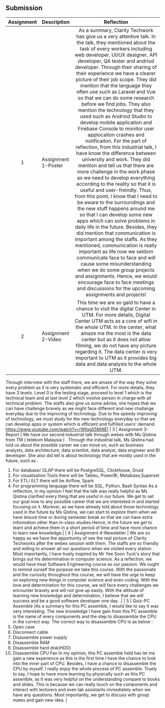 ## Submission
| Assignment | Description  | Reflection |
| :-----: |  ------ | :-----: | 
| 1 | Assignment 1-Poster | As a summary, Clarity Techwork has give us a very attentive talk. In the talk, they mentioned about the task of every workers including web developer, UI/UX designer, API developer, QA tester and andriod developer. Through their sharing of their experience we have a clearer picture of their job scope. They did mention that the language they often use such as Laravel and Vue so that we can do some research before we find jobs. They also mention the technology that they used such as Andriod Studio to develop mobile application and Firebase Console to monitor user applocaiton crashes and notificaiton. For the part of reflection, from this industrial talk, I have know the difference between university and work. They did mention and tell us that there are more challenge in the work phase as we need to develop everything according to the reality so that it is useful and user-freindly. Thus, from this point, I know that I need to be aware to the surroundings and the new stuff happens around me so that I can develop some new apps which can solve problems in daily life in the future. Besides, they did mention that communication is important among the staffs. As they mentioned, communication is really important as life now we seldom communicate face to face and will cause some misunderstanding when we do some group projects and assignments. Hence, we would encourage face to face meetings and discussions for the upcoming assignments and projects! | 
| 2 | Assignment 2-Video | This time we are so gald to have a chance to visit the digital Center in UTM. For more details, Digital Center UTM acts as a core of wifi in the whole UTM. In the center, what amaze me the most is the data center but as it does not allow filming, we do not have any picture regarding it. The data center is very important to UTM as it provides big data and data analysis to the whole UTM.
Through interview with the staff there, we are amaze of the way they solve every problem as it is very systematic and efficient. For more details, they have 3 levels. Level 0 is the testing stage, proceed to level 1 which is the technical team and at last level 2 which involve person in charge with all technical problem. 
The staffs also give us some advise, she hopes that we can have challenge bravely as we might face different and new challange everyday due to the improving of technology. Due to the speedy improving of technology, we must study for the new technology everyday so that we can develop apps or system which is efficient and fulfilled users' demand.                                                  https://www.youtube.com/watch?v=rWfqg55Ml6E| 
| 3 | Assignment 3-Report | We have our second industrial talk through webex with Ms Qistina from TM ( telekom Malaysia ) . 
Through the industrial talk, Ms Qistina had told us about the possible career we can move on, such as business analysts, data architecture, data scientist, data analyst, data engineer and BI developer. She also did tell is about technology that are mostly used in the future, such as :
1. For database/ OLAP there will be PostgreSQL, ClickHouse, Druid
2. For visualisation Tools there will be Tableu, PowerBI, Metabase,Superset
 3. For ETL/ ELT there will be Airflow, Spark
4. For programming language there will be SQL, Python, Bash Syntax 
 As a reflection, in my opinion I feel that the talk was really helpful as Ms Qistina clarified every thing that are useful in our future. We get to set our goal now to any possible career that we are interested in and started focusing on it. Morever, as we have already told about those technology used in the future by Ms Qistina, we can start to explore them when we have leisure time or during semester break so that we can have extra information other than in-class studies.Hence, in the future we get to learn and achieve them in a short period of time and have more chance to learn new knowledge.| 
| 4 | Assignment 4-Newsletter | We are so happy as we have the apportunity of see the real picture of Clarity Techworks after the webex session with them. The staffs are so friendly and willing to answer all our questions when we visited every station. Most importantly, I have truely inspired by Mr Yee Soon Tuck's story that brings out his determination in computer science. 
As a reflection, we would have treat Software Engineering course as our passion. We ought to remind ourself the purpose we take this course. With the passionate and the curiosity throughout this course, we will have the urge to keep on exploring new things in computer science and even coding. With the love and determination for this course, we will face every challenges we encounter bravely and will not give up easily. With the attitude of learning new knowledge and determination, I believe that we will success and be a good software developer one day. .|
| 5 | Quiz-PC Assemble |As a summary for this PC assemble, I would like to say it was very interesting. The new knowledge I have gain from this PC assemble is the name of every components and the step to disassemble the CPU in the correct way.
The correct way to disassemble CPU is as below : 
1. Open case
2. Disconnect cable
3. Disassemble power supply
4. Disassemble RAM
5. Disassemble hard disk(HDD)
6. Disassemble CPU Fan
In my opinion, this PC assemble held has let me gain a new experience as this is the first time I have the chance to look into the inner part of CPU. Besides, I have a chance to disassemble the CPU by myself. I really enjoy the whole process of PC assemble. Truely to say, I hope to have more learning by physically such as this PC assemble, as it was very helpful on the understanding compare to books and slides. This is because we can really touch on the components and interact with lecturers and even lab assistants immediately when we have any questions. Most importantly, we get to discuss with group mates and gain new idea. |
